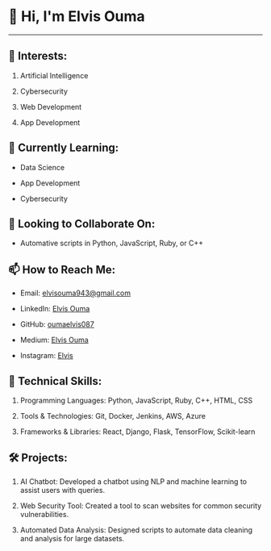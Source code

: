 # 👋 Hi, I'm **Elvis Ouma**
---
## 👀 Interests:

1. Artificial Intelligence

2. Cybersecurity

3. Web Development

4. App Development

## 🌱 Currently Learning:

* Data Science

* App Development

* Cybersecurity

## 💞️ Looking to Collaborate On:

* Automative scripts in Python, JavaScript, Ruby, or C++

## 📫 How to Reach Me:

+ Email: [elvisouma943@gmail.com](mailto:elvisouma943@gmail.com)

+ LinkedIn: [Elvis Ouma](https://www.linkedin.com/in/elvisouma/)

+ GitHub: [oumaelvis087](https://github.com/oumaelvis087)

- Medium: [Elvis Ouma](https://medium.com/@elvisouma)

- Instagram: [Elvis](https://instagram.com/m3.again)

## 🔧 Technical Skills:

1. Programming Languages: Python, JavaScript, Ruby, C++, HTML, CSS

2. Tools & Technologies: Git, Docker, Jenkins, AWS, Azure

3. Frameworks & Libraries: React, Django, Flask, TensorFlow, Scikit-learn

## 🛠️ Projects:

1. AI Chatbot: Developed a chatbot using NLP and machine learning to assist users with queries.

2. Web Security Tool: Created a tool to scan websites for common security vulnerabilities.

3. Automated Data Analysis: Designed scripts to automate data cleaning and analysis for large datasets.

<!---
oumaelvis087/oumaelvis087 is a ✨ special ✨ repository because its `README.md` (this file) appears on your GitHub profile.
You can click the Preview link to take a look at your changes.
--->

